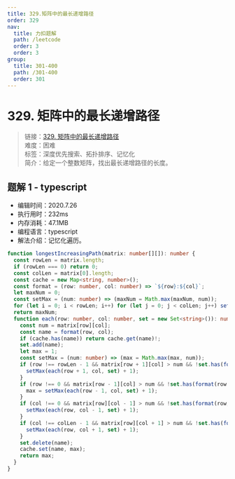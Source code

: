 ```yaml
---
title: 329.矩阵中的最长递增路径
order: 329
nav:
  title: 力扣题解
  path: /leetcode
  order: 3
  order: 3
group:
  title: 301-400
  path: /301-400
  order: 301
---
```


# 329. 矩阵中的最长递增路径

> 链接：[329. 矩阵中的最长递增路径](https://leetcode-cn.com/problems/longest-increasing-path-in-a-matrix/)  
> 难度：困难  
> 标签：深度优先搜索、拓扑排序、记忆化  
> 简介：给定一个整数矩阵，找出最长递增路径的长度。

## 题解 1 - typescript

- 编辑时间：2020.7.26
- 执行用时：232ms
- 内存消耗：47.1MB
- 编程语言：typescript
- 解法介绍：记忆化遍历。

```typescript
function longestIncreasingPath(matrix: number[][]): number {
  const rowLen = matrix.length;
  if (rowLen === 0) return 0;
  const colLen = matrix[0].length;
  const cache = new Map<string, number>();
  const format = (row: number, col: number) => `${row}:${col}`;
  let maxNum = 0;
  const setMax = (num: number) => (maxNum = Math.max(maxNum, num));
  for (let i = 0; i < rowLen; i++) for (let j = 0; j < colLen; j++) setMax(each(i, j));
  return maxNum;
  function each(row: number, col: number, set = new Set<string>()): number {
    const num = matrix[row][col];
    const name = format(row, col);
    if (cache.has(name)) return cache.get(name)!;
    set.add(name);
    let max = 1;
    const setMax = (num: number) => (max = Math.max(max, num));
    if (row !== rowLen - 1 && matrix[row + 1][col] > num && !set.has(format(row + 1, col))) {
      setMax(each(row + 1, col, set) + 1);
    }
    if (row !== 0 && matrix[row - 1][col] > num && !set.has(format(row - 1, col))) {
      max = setMax(each(row - 1, col, set) + 1);
    }
    if (col !== 0 && matrix[row][col - 1] > num && !set.has(format(row, col - 1))) {
      setMax(each(row, col - 1, set) + 1);
    }
    if (col !== colLen - 1 && matrix[row][col + 1] > num && !set.has(format(row, col + 1))) {
      setMax(each(row, col + 1, set) + 1);
    }
    set.delete(name);
    cache.set(name, max);
    return max;
  }
}
```
